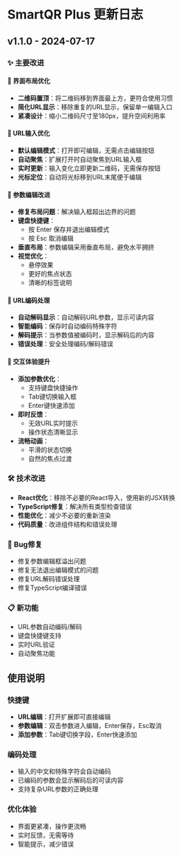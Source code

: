 # SmartQR Plus 更新日志

## v1.1.0 - 2024-07-17

### ✨ 主要改进

#### 🎨 界面布局优化
- **二维码置顶**：将二维码移到界面最上方，更符合使用习惯
- **简化URL显示**：移除重复的URL显示，保留单一编辑入口
- **紧凑设计**：缩小二维码尺寸至180px，提升空间利用率

#### 🔧 URL输入优化
- **默认编辑模式**：打开即可编辑，无需点击编辑按钮
- **自动聚焦**：扩展打开时自动聚焦到URL输入框
- **实时更新**：输入变化立即更新二维码，无需保存按钮
- **光标定位**：自动将光标移到URL末尾便于编辑

#### 📝 参数编辑改进
- **修复布局问题**：解决输入框超出边界的问题
- **键盘快捷键**：
  - 按 Enter 保存并退出编辑模式
  - 按 Esc 取消编辑
- **垂直布局**：参数编辑采用垂直布局，避免水平拥挤
- **视觉优化**：
  - 悬停效果
  - 更好的焦点状态
  - 清晰的标签说明

#### 🔐 URL编码处理
- **自动解码显示**：自动解码URL参数，显示可读内容
- **智能编码**：保存时自动编码特殊字符
- **解码提示**：当参数值被编码时，显示解码后的内容
- **错误处理**：安全处理编码/解码错误

#### 🚀 交互体验提升
- **添加参数优化**：
  - 支持键盘快捷操作
  - Tab键切换输入框
  - Enter键快速添加
- **即时反馈**：
  - 无效URL实时提示
  - 操作状态清晰显示
- **流畅动画**：
  - 平滑的状态切换
  - 自然的焦点过渡

### 🛠 技术改进
- **React优化**：移除不必要的React导入，使用新的JSX转换
- **TypeScript修复**：解决所有类型检查错误
- **性能优化**：减少不必要的重新渲染
- **代码质量**：改进组件结构和错误处理

### 🐛 Bug修复
- 修复参数编辑框溢出问题
- 修复无法退出编辑模式的问题
- 修复URL解码错误处理
- 修复TypeScript编译错误

### 📋 新功能
- URL参数自动编码/解码
- 键盘快捷键支持
- 实时URL验证
- 自动聚焦功能

## 使用说明

### 快捷键
- **URL编辑**：打开扩展即可直接编辑
- **参数编辑**：双击参数进入编辑，Enter保存，Esc取消
- **添加参数**：Tab键切换字段，Enter快速添加

### 编码处理
- 输入的中文和特殊字符会自动编码
- 已编码的参数会显示解码后的可读内容
- 支持复杂URL参数的正确处理

### 优化体验
- 界面更紧凑，操作更流畅
- 实时反馈，无需等待
- 智能提示，减少错误 
